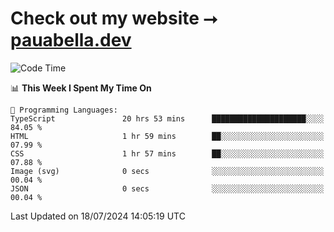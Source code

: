 # Check out my website ⭢ [pauabella.dev](https://pauabella.dev)

<!--START_SECTION:waka-->
![Code Time](http://img.shields.io/badge/Code%20Time-3%2C578%20hrs%2036%20mins-blue)

📊 **This Week I Spent My Time On** 

```text
💬 Programming Languages: 
TypeScript               20 hrs 53 mins      █████████████████████░░░░   84.05 % 
HTML                     1 hr 59 mins        ██░░░░░░░░░░░░░░░░░░░░░░░   07.99 % 
CSS                      1 hr 57 mins        ██░░░░░░░░░░░░░░░░░░░░░░░   07.88 % 
Image (svg)              0 secs              ░░░░░░░░░░░░░░░░░░░░░░░░░   00.04 % 
JSON                     0 secs              ░░░░░░░░░░░░░░░░░░░░░░░░░   00.04 % 
```


 Last Updated on 18/07/2024 14:05:19 UTC
<!--END_SECTION:waka-->
